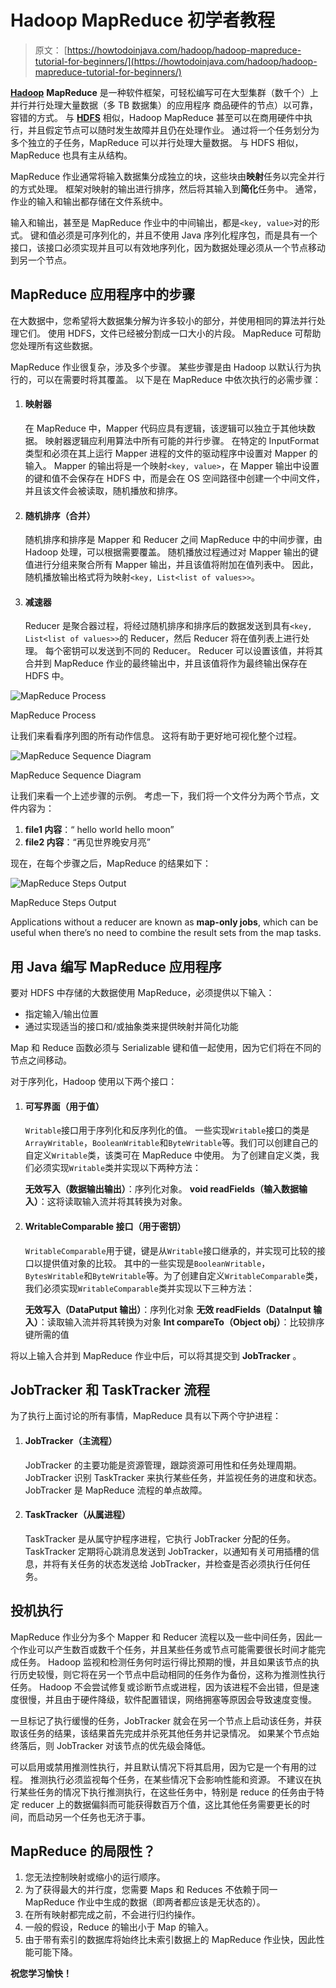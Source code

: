 # Hadoop MapReduce 初学者教程

> 原文： [https://howtodoinjava.com/hadoop/hadoop-mapreduce-tutorial-for-beginners/](https://howtodoinjava.com/hadoop/hadoop-mapreduce-tutorial-for-beginners/)

[**Hadoop**](//howtodoinjava.com/big-data/hadoop/hadoop-big-data-tutorial/) **MapReduce** 是一种软件框架，可轻松编写可在大型集群（数千个）上并行并行处理大量数据（多 TB 数据集）的应用程序 商品硬件的节点）以可靠，容错的方式。 与 **[HDFS](//howtodoinjava.com/big-data/hadoop/hdfs-hadoop-distributed-file-system-architecture-tutorial/)** 相似，Hadoop MapReduce 甚至可以在商用硬件中执行，并且假定节点可以随时发生故障并且仍在处理作业。 通过将一个任务划分为多个独立的子任务，MapReduce 可以并行处理大量数据。 与 HDFS 相似，MapReduce 也具有主从结构。

MapReduce 作业通常将输入数据集分成独立的块，这些块由**映射**任务以完全并行的方式处理。 框架对映射的输出进行排序，然后将其输入到**简化**任务中。 通常，作业的输入和输出都存储在文件系统中。

输入和输出，甚至是 MapReduce 作业中的中间输出，都是`<key, value>`对的形式。 键和值必须是可序列化的，并且不使用 Java 序列化程序包，而是具有一个接口，该接口必须实现并且可以有效地序列化，因为数据处理必须从一个节点移动到另一个节点。

## MapReduce 应用程序中的步骤

在大数据中，您希望将大数据集分解为许多较小的部分，并使用相同的算法并行处理它们。 使用 HDFS，文件已经被分割成一口大小的片段。 MapReduce 可帮助您处理所有这些数据。

MapReduce 作业很复杂，涉及多个步骤。 某些步骤是由 Hadoop 以默认行为执行的，可以在需要时将其覆盖。 以下是在 MapReduce 中依次执行的必需步骤：

1.  #### 映射器

    在 MapReduce 中，Mapper 代码应具有逻辑，该逻辑可以独立于其他块数据。 映射器逻辑应利用算法中所有可能的并行步骤。 在特定的 InputFormat 类型和必须在其上运行 Mapper 进程的文件的驱动程序中设置对 Mapper 的输入。 Mapper 的输出将是一个映射`<key, value>`，在 Mapper 输出中设置的键和值不会保存在 HDFS 中，而是会在 OS 空间路径中创建一个中间文件，并且该文件会被读取，随机播放和排序。

2.  #### 随机排序（合并）

    随机排序和排序是 Mapper 和 Reducer 之间 MapReduce 中的中间步骤，由 Hadoop 处理，可以根据需要覆盖。 随机播放过程通过对 Mapper 输出的键值进行分组来聚合所有 Mapper 输出，并且该值将附加在值列表中。 因此，随机播放输出格式将为映射`<key, List<list of values>>`。

3.  #### 减速器

    Reducer 是聚合器过程，将经过随机排序和排序后的数据发送到具有`<key, List<list of values>>`的 Reducer，然后 Reducer 将在值列表上进行处理。 每个密钥可以发送到不同的 Reducer。 Reducer 可以设置该值，并将其合并到 MapReduce 作业的最终输出中，并且该值将作为最终输出保存在 HDFS 中。

![MapReduce Process](img/559f3fe473516a8415a90855ea5bbad9.png)

MapReduce Process



让我们来看看序列图的所有动作信息。 这将有助于更好地可视化整个过程。

![MapReduce Sequence Diagram](img/53d5c28699cb2d831d0dabc2c437007e.png)

MapReduce Sequence Diagram



让我们来看一个上述步骤的示例。 考虑一下，我们将一个文件分为两个节点，文件内容为：

1.  **file1 内容**：“ hello world hello moon”
2.  **file2 内容**：“再见世界晚安月亮”

现在，在每个步骤之后，MapReduce 的结果如下：

![MapReduce Steps Output](img/a7d80ee246baa5051c9d60401f2c6931.png)

MapReduce Steps Output



Applications without a reducer are known as **map-only jobs**, which can be useful when there’s no need to combine the result sets from the map tasks.

## 用 Java 编写 MapReduce 应用程序

要对 HDFS 中存储的大数据使用 MapReduce，必须提供以下输入：

*   指定输入/输出位置
*   通过实现适当的接口和/或抽象类来提供映射并简化功能

Map 和 Reduce 函数必须与 Serializable 键和值一起使用，因为它们将在不同的节点之间移动。

对于序列化，Hadoop 使用以下两个接口：

1.  #### 可写界面（用于值）

    `Writable`接口用于序列化和反序列化的值。 一些实现`Writable`接口的类是`ArrayWritable`，`BooleanWritable`和`ByteWritable`等。我们可以创建自己的自定义`Writable`类，该类可在 MapReduce 中使用。 为了创建自定义类，我们必须实现`Writable`类并实现以下两种方法：

    **无效写入（数据输出输出）**：序列化对象。
    **void readFields（输入数据输入）**：这将读取输入流并将其转换为对象。

2.  #### WritableComparable 接口（用于密钥）

    `WritableComparable`用于键，键是从`Writable`接口继承的，并实现可比较的接口以提供值对象的比较。 其中的一些实现是`BooleanWritable`，`BytesWritable`和`ByteWritable`等。为了创建自定义`WritableComparable`类，我们必须实现`WritableComparable`类并实现以下三种方法：

    **无效写入（DataPutput 输出）**：序列化对象
    **无效 readFields（DataInput 输入）**：读取输入流并将其转换为对象
    **Int compareTo（Object obj）**：比较排序键所需的值

将以上输入合并到 MapReduce 作业中后，可以将其提交到 **JobTracker** 。

## JobTracker 和 TaskTracker 流程

为了执行上面讨论的所有事情，MapReduce 具有以下两个守护进程：

1.  #### JobTracker（主流程）

    JobTracker 的主要功能是资源管理，跟踪资源可用性和任务处理周期。 JobTracker 识别 TaskTracker 来执行某些任务，并监视任务的进度和状态。 JobTracker 是 MapReduce 流程的单点故障。

2.  #### TaskTracker（从属进程）

    TaskTracker 是从属守护程序进程，它执行 JobTracker 分配的任务。 TaskTracker 定期将心跳消息发送到 JobTracker，以通知有关可用插槽的信息，并将有关任务的状态发送给 JobTracker，并检查是否必须执行任何任务。

## 投机执行

MapReduce 作业分为多个 Mapper 和 Reducer 流程以及一些中间任务，因此一个作业可以产生数百或数千个任务，并且某些任务或节点可能需要很长时间才能完成任务。 Hadoop 监视和检测任务何时运行得比预期的慢，并且如果该节点的执行历史较慢，则它将在另一个节点中启动相同的任务作为备份，这称为推测性执行任务。 Hadoop 不会尝试修复或诊断节点或进程，因为该进程不会出错，但是速度很慢，并且由于硬件降级，软件配置错误，网络拥塞等原因会导致速度变慢。

一旦标记了执行缓慢的任务，JobTracker 就会在另一个节点上启动该任务，并获取该任务的结果，该结果首先完成并杀死其他任务并记录情况。 如果某个节点始终落后，则 JobTracker 对该节点的优先级会降低。

可以启用或禁用推测性执行，并且默认情况下将其启用，因为它是一个有用的过程。 推测执行必须监视每个任务，在某些情况下会影响性能和资源。 不建议在执行某些任务的情况下执行推测执行，在这些任务中，特别是 reduce 的任务由于特定 reducer 上的数据偏斜而可能获得数百万个值，这比其他任务需要更长的时间，而启动另一个任务也无济于事。

## MapReduce 的局限性？

1.  您无法控制映射或缩小的运行顺序。
2.  为了获得最大的并行度，您需要 Maps 和 Reduces 不依赖于同一 MapReduce 作业中生成的数据（即两者都应该是无状态的）。
3.  在所有映射都完成之前，不会进行归约操作。
4.  一般的假设，Reduce 的输出小于 Map 的输入。
5.  由于带有索引的数据库将始终比未索引数据上的 MapReduce 作业快，因此性能可能下降。

**祝您学习愉快！**